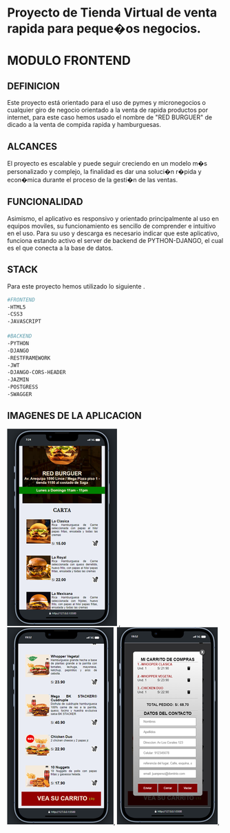 # Proyecto de Tienda Virtual de venta rapida para peque�os negocios. 
# MODULO FRONTEND

## DEFINICION
Este proyecto está orientado para el uso de pymes y micronegocios o cualquier giro de negocio orientado a la venta de rapida productos por internet, para este caso hemos usado el nombre de "RED BURGUER" de dicado a la venta de compida rapida y hamburguesas.

## ALCANCES

El proyecto es escalable y puede seguir creciendo en un modelo m�s personalizado y complejo, la finalidad es dar una soluci�n r�pida y econ�mica durante el proceso de la gesti�n de las ventas. 

## FUNCIONALIDAD
Asimismo, el aplicativo es responsivo y orientado principalmente al uso en equipos moviles, su funcionamiento es sencillo de comprender e intuitivo en el uso.
Para su uso y descarga es necesario indicar que este aplicativo, funciona estando activo el server de backend de PYTHON-DJANGO, el cual es el que conecta a la base de datos.

## STACK
Para este proyecto hemos utilizado lo siguiente .

```bash
#FRONTEND
-HTML5
-CSS3
-JAVASCRIPT

#BACKEND
-PYTHON
-DJANGO
-RESTFRAMEWORK
-JWT
-DJANGO-CORS-HEADER
-JAZMIN
-POSTGRESS
-SWAGGER
```

## IMAGENES DE LA APLICACION


![Imagen de Celular](https://github.com/batmanhot/tiendavirtual/blob/main/assets/app/Foto1.png)  , ![Imagen de Ceular](https://github.com/batmanhot/tiendavirtual/blob/main/assets/app/Foto2.png), ![Imagen de Ceular](https://github.com/batmanhot/tiendavirtual/blob/main/assets/app/Foto3.png), 


